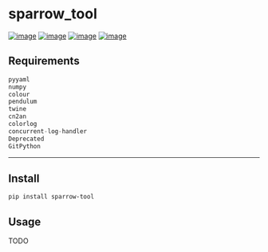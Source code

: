 # sparrow_tool
[![image](https://img.shields.io/badge/Pypi-0.3.1-green.svg)](https://pypi.org/project/sparrow_tool)
[![image](https://img.shields.io/badge/python-3.6+-blue.svg)](https://www.python.org/)
[![image](https://img.shields.io/badge/license-GNU_GPL--v3-blue.svg)](LICENSE)
[![image](https://img.shields.io/badge/author-kunyuan-orange.svg?style=flat-square&logo=appveyor)](https://github.com/beidongjiedeguang)

## Requirements
```python
pyyaml
numpy
colour
pendulum
twine
cn2an
colorlog
concurrent-log-handler
Deprecated
GitPython
```

-------------------------
## Install
```bash
pip install sparrow-tool
```

## Usage
TODO